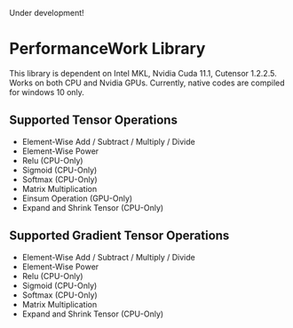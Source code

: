 Under development!

# PerformanceWork Library
This library is dependent on Intel MKL, Nvidia Cuda 11.1, Cutensor 1.2.2.5. Works on both CPU and Nvidia GPUs. Currently, native codes are compiled for windows 10 only. 

## Supported Tensor Operations
- Element-Wise Add / Subtract / Multiply / Divide
- Element-Wise Power
- Relu (CPU-Only)
- Sigmoid (CPU-Only)
- Softmax (CPU-Only)
- Matrix Multiplication
- Einsum Operation (GPU-Only)
- Expand and Shrink Tensor (CPU-Only)

## Supported Gradient Tensor Operations
- Element-Wise Add / Subtract / Multiply / Divide
- Element-Wise Power
- Relu (CPU-Only)
- Sigmoid (CPU-Only)
- Softmax (CPU-Only)
- Matrix Multiplication
- Expand and Shrink Tensor (CPU-Only)
